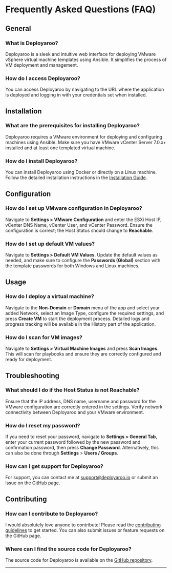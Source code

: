 # Frequently Asked Questions (FAQ)

## General

### What is Deployaroo?
Deployaroo is a sleek and intuitive web interface for deploying VMware vSphere virtual machine templates using Ansible. It simplifies the process of VM deployment and management.

### How do I access Deployaroo?
You can access Deployaroo by navigating to the URL where the application is deployed and logging in with your credentials set when installed.

## Installation

### What are the prerequisites for installing Deployaroo?
Deployaroo requires a VMware environment for deploying and configuring machines using Ansible. Make sure you have VMware vCenter Server 7.0.x+ installed and at least one templated virtual machine.

### How do I install Deployaroo?
You can install Deployaroo using Docker or directly on a Linux machine. Follow the detailed installation instructions in the [Installation Guide](installation.md).

## Configuration

### How do I set up VMware configuration in Deployaroo?
Navigate to **Settings > VMware Configuration** and enter the ESXi Host IP, vCenter DNS Name, vCenter User, and vCenter Password. Ensure the configuration is correct; the Host Status should change to **Reachable**.

### How do I set up default VM values?
Navigate to **Settings > Default VM Values**. Update the default values as needed, and make sure to configure the **Passwords (Global)** section with the template passwords for both Windows and Linux machines.

## Usage

### How do I deploy a virtual machine?
Navigate to the **Non-Domain** or **Domain** menu of the app and select your added Network, select an Image Type, configure the required settings, and press **Create VM** to start the deployment process. Detailed logs and progress tracking will be available in the History part of the application.

### How do I scan for VM images?
Navigate to **Settings > Virtual Machine Images** and press **Scan Images**. This will scan for playbooks and ensure they are correctly configured and ready for deployment.

## Troubleshooting

### What should I do if the Host Status is not Reachable?
Ensure that the IP address, DNS name, username and password for the VMware configuration are correctly entered in the settings. Verify network connectivity between Deployaroo and your VMware environment.

### How do I reset my password?
If you need to reset your password, navigate to **Settings > General Tab**, enter your current password followed by the new password and confirmation password, then press **Change Password**. Alternatively, this can also be done through **Settings** > **Users / Groups**.

### How can I get support for Deployaroo?
For support, you can contact me at [support@deployaroo.io](mailto:support@deployaroo.io) or submit an issue on the [GitHub page](https://github.com/blink-zero/deployaroo/issues).

## Contributing

### How can I contribute to Deployaroo?
I would absolutely love anyone to contribute! Please read the [contributing guidelines](contributing.md) to get started. You can also submit issues or feature requests on the GitHub page.

### Where can I find the source code for Deployaroo?
The source code for Deployaroo is available on the [GitHub repository](https://github.com/blink-zero/deployaroo).

---

